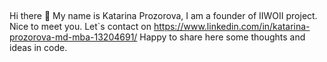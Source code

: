 ## 
Hi there 👋 My name is Katarina Prozorova, I am a founder of IIWOII project. Nice to meet you. Let`s contact on https://www.linkedin.com/in/katarina-prozorova-md-mba-13204691/
Happy to share here some thoughts and ideas in code. 

<!--
**iiwoii/IIWOII** is a ✨ _special_ ✨ repository because its `README.md` (this file) appears on your GitHub profile.

Here are some ideas to get you started:

- 🔭 I’m currently working on ...
- 🌱 I’m currently learning ...
- 👯 I’m looking to collaborate on ...
- 🤔 I’m looking for help with ...
- 💬 Ask me about ...
- 📫 How to reach me: ...
- 😄 Pronouns: ...
- ⚡ Fun fact: ...
-->
